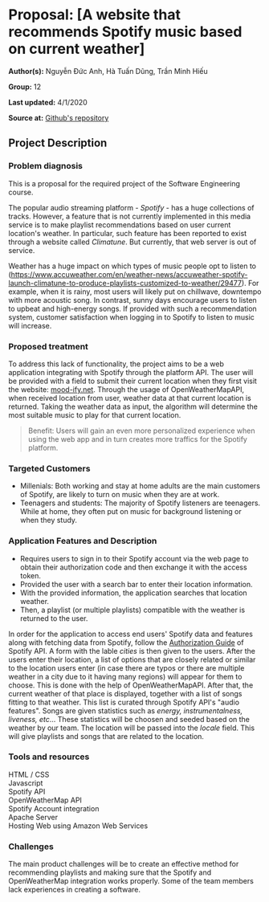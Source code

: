
# **Proposal:** [A website that recommends Spotify music based on current weather]

**Author(s):** Nguyễn Đức Anh, Hà Tuấn Dũng, Trần Minh Hiếu

**Group:** 12

**Last updated:** 4/1/2020

**Source at:** [Github's repository](https://github.com/sanebinary/mood-ify.net)

## **Project Description**
### **Problem diagnosis**
This is a proposal for the required project of the Software Engineering course. 

The popular audio streaming platform - *Spotify* - has a huge collections of tracks. However, a feature that is not currently implemented in this media service is to make playlist recommendations based on user current location's weather. In particular, such feature has been reported to exist through a website called *Climatune*. But currently, that web server is out of service.

Weather has a huge impact on which types of music people opt to listen to (https://www.accuweather.com/en/weather-news/accuweather-spotify-launch-climatune-to-produce-playlists-customized-to-weather/29477). For example, when it is rainy, most users will likely put on chillwave, downtempo with more acoustic song. In contrast, sunny days encourage users to listen to upbeat and high-energy songs. If provided with such a recommendation system, customer satisfaction when logging in to Spotify to listen to music will increase.

### **Proposed treatment**

To address this lack of functionality, the project aims to be a web application integrating with Spotify through the platform API. The user will be provided with a field to submit their current location when they first visit the website: [mood-ify.net](http://mood-ify.net). Through the usage of OpenWeatherMapAPI, when received location from user, weather data at that current location is returned. Taking the weather data as input, the algorithm will determine the most suitable music to play for that current location. 

> Benefit: Users will gain an even more personalized experience when using the web app and in turn creates more traffics for the Spotify platform. 

### **Targeted Customers**
- Millenials: Both working and stay at home adults are the main customers of Spotify, are likely to turn on music when they are at work.
- Teenagers and students: The majority of Spotify listeners are teenagers. While at home, they often put on music for background listening or when they study.

### **Application Features and Description**
- Requires users to sign in to their Spotify account via the web page to obtain their authorization code and then exchange it with the access token.
- Provided the user with a search bar to enter their location information.
- With the provided information, the application searches that location weather.
- Then, a playlist (or multiple playlists) compatible with the weather is returned to the user.

In order for the application to access end users' Spotify data and features along with fetching data from Spotify, follow the [Authorization Guide](https://developer.spotify.com/documentation/general/guides/authorization-guide/) of Spotify API. A form with the lable *cities* is then given to the users. After the users enter their location, a list of options that are closely related or similar to the location users enter (in case there are typos or there are multiple weather in a city due to it having many regions) will appear for them to choose. This is done with the help of OpenWeatherMapAPI. After that, the current weather of that place is displayed, together with a list of songs fitting to that weather. This list is curated through Spotify API's "audio features". Songs are given statistics such as *energy, instrumentalness, liveness, etc*... These statistics will be choosen and seeded based on the weather by our team. The location will be passed into the *locale* field. This will give playlists and songs that are related to the location.

### **Tools and resources**
HTML / CSS <br>
Javascript  <br>
Spotify API <br>
OpenWeatherMap API <br>
Spotify Account integration <br>
Apache Server <br>
Hosting Web using Amazon Web Services <br>

### **Challenges**
The main product challenges will be to create an effective method for recommending playlists and making sure that the Spotify and OpenWeatherMap integration works properly. Some of the team members lack experiences in creating a software. 